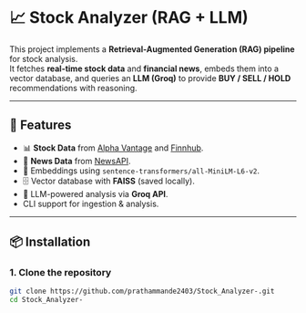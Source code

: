 # 📈 Stock Analyzer (RAG + LLM)

This project implements a **Retrieval-Augmented Generation (RAG) pipeline** for stock analysis.  
It fetches **real-time stock data** and **financial news**, embeds them into a vector database, and queries an **LLM (Groq)** to provide **BUY / SELL / HOLD** recommendations with reasoning.

---

## 🚀 Features
- 📊 **Stock Data** from [Alpha Vantage](https://www.alphavantage.co/) and [Finnhub](https://finnhub.io/).  
- 📰 **News Data** from [NewsAPI](https://newsapi.org/).  
- 🔎 Embeddings using `sentence-transformers/all-MiniLM-L6-v2`.  
- 🗄️ Vector database with **FAISS** (saved locally).  
- 🤖 LLM-powered analysis via **Groq API**.  
- CLI support for ingestion & analysis.  

---

## 📦 Installation

### 1. Clone the repository
```bash
git clone https://github.com/prathammande2403/Stock_Analyzer-.git
cd Stock_Analyzer-
